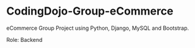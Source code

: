 # CodingDojo-Group-eCommerce
eCommerce Group Project using Python, Django, MySQL and Bootstrap.

Role: Backend 

